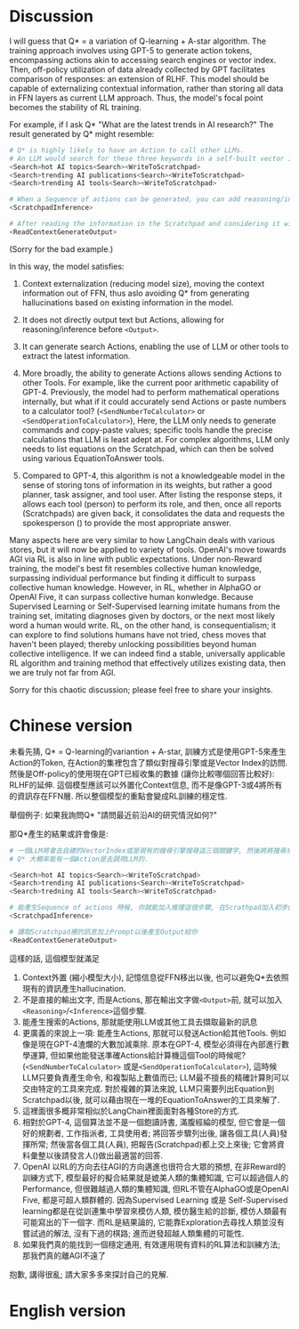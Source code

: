 # Discussion

I will guess that Q* = a variation of Q-learning + A-star algorithm. The training approach involves using GPT-5 to generate action tokens, encompassing actions akin to accessing search engines or vector index. Then, off-policy utilization of data already collected by GPT facilitates comparison of responses: an extension of RLHF. This model should be capable of externalizing contextual information, rather than storing all data in FFN layers as current LLM approach. Thus, the model's focal point becomes the stability of RL training.

For example, if I ask Q* "What are the latest trends in AI research?" The result generated by Q* might resemble:

```python
# Q* is highly likely to have an Action to call other LLMs.
# An LLM would search for these three keywords in a self-built vector index or existing search engine, then integrate the retrieved information into the scratchpad according to your Prompt.
<Search>hot AI topics<Search><WriteToScratchpad>
<Search>trending AI publications<Search><WriteToScratchpad>
<Search>trending AI tools<Search><WriteToScratchpad>

# When a Sequence of actions can be generated, you can add reasoning/inference at this step, incorporating initial answers (drafts) into the Scratchpad.
<ScratchpadInference>

# After reading the information in the Scratchpad and considering it with the Prompt, generate an Output for the user.
<ReadContextGenerateOutput> 
```
(Sorry for the bad example.)

In this way, the model satisfies:

1. Context externalization (reducing model size), moving the context information out of FFN, thus aslo avoiding Q* from generating hallucinations based on existing information in the model.

2. It does not directly output text but Actions, allowing for reasoning/inference before `<Output>`.

3. It can generate search Actions, enabling the use of LLM or other tools to extract the latest information.

4. More broadly, the ability to generate Actions allows sending Actions to other Tools. For example, like the current poor arithmetic capability of GPT-4. Previously, the model had to perform mathematical operations internally, but what if it could accurately send Actions or paste numbers to a calculator tool? (`<SendNumberToCalculator>` or `<SendOperationToCalculator>`), Here, the LLM only needs to generate commands and copy-paste values; specific tools handle the precise calculations that LLM is least adept at. For complex algorithms, LLM only needs to list equations on the Scratchpad, which can then be solved using various EquationToAnswer tools.

6. Compared to GPT-4, this algorithm is not a knowledgeable model in the sense of storing tons of information in its weights, but rather a good planner, task assigner, and tool user. After listing the response steps, it allows each tool (person) to perform its role, and then, once all reports (Scratchpads) are given back, it consolidates the data and requests the spokesperson (<Output>) to provide the most appropriate answer.

Many aspects here are very similar to how LangChain deals with various stores, but it will now be applied to variety of tools. OpenAI's move towards AGI via RL is also in line with public expectations. Under non-Reward training, the model's best fit resembles collective human knowledge, surpassing individual performance but finding it difficult to surpass collective human knowledge. However, in RL, whether in AlphaGO or OpenAI Five, it can surpass collective human konwledge. Because Supervised Learning or Self-Supervised learning imitate humans from the training set, imitating diagnoses given by doctors, or the next most likely word a human would write. RL, on the other hand, is consequentialism; it can explore to find solutions humans have not tried, chess moves that haven't been played; thereby unlocking possibilities beyond human collective intelligence. If we can indeed find a stable, universally applicable RL algorithm and training method that effectively utilizes existing data, then we are truly not far from AGI.

Sorry for this chaotic discussion; please feel free to share your insights.

# Chinese version

未看先猜, Q* = Q-learning的variantion + A-star, 訓練方式是使用GPT-5來產生Action的Token, 在Action的集裡包含了類似對搜尋引擎或是Vector Index的訪問. 然後是Off-policy的使用現在GPT已經收集的數據 (讓你比較哪個回答比較好): RLHF的延伸. 這個模型應該可以外置化Context信息, 而不是像GPT-3或4將所有的資訊存在FFN層. 所以整個模型的重點會變成RL訓練的穩定性. 

舉個例子: 如果我詢問Q* "請問最近前沿AI的研究情況如何?"

那Q*產生的結果或許會像是:

```python
# 一個LLM將會去自建的VectorIndex或是現有的搜尋引擎搜尋這三個關鍵字, 然後將將搜尋來的訊息依照你的Prompt來整合進scratchpad. 
# Q* 大概率能有一個Action是去調用LLM的.

<Search>hot AI topics<Search><WriteToScratchpad>
<Search>trending AI publications<Search><WriteToScratchpad>
<Search>tredning AI tools<Search><WriteToScratchpad>

# 能產生Sequence of actions 時候, 你就能加入推理這個步驟, 在Scrathpad加入初步的解答(草稿)
<ScratchpadInference>

# 讀取Scratchpad裡的訊息加上Prompt以後產生Output給你
<ReadContextGenerateOutput> 
```

這樣的話, 這個模型就滿足

1. Context外置 (縮小模型大小), 記憶信息從FFN移出以後, 也可以避免Q*去依照現有的資訊產生hallucination.
2. 不是直接的輸出文字, 而是Actions, 那在輸出文字做`<Output>`前, 就可以加入`<Reasoning>`/`<Inference>`這個步驟. 
3. 能產生搜索的Actions, 那就能使用LLM或其他工具去擷取最新的訊息
4. 更廣義的來說上一項: 能產生Actions, 那就可以發送Action給其他Tools. 例如像是現在GPT-4渣爛的大數加減乘除. 原本在GPT-4, 模型必須得在內部進行數學運算, 但如果他能發送準確Actions給計算機這個Tool的時候呢?(`<SendNumberToCalculator>` 或是`<SendOperationToCalculator>`), 這時候LLM只要負責產生命令, 和複製貼上數值而已; LLM最不擅長的精確計算則可以交由特定的工具來完成. 對於複雜的算法來說, LLM只需要列出Equation到Scratchpad以後, 就可以藉由現在一堆的EquationToAnswer的工具來解了.
5. 這裡面很多概非常相似於LangChain裡面面對各種Store的方式.
6. 相對於GPT-4, 這個算法並不是一個飽讀詩書, 滿腹經綸的模型, 但它會是一個好的規劃者, 工作指派者, 工具使用者; 將回答步驟列出後, 讓各個工具(人員)發揮所常; 然後當各個工具(人員), 把報告(Scratchpad)都上交上來後; 它會將資料彙整以後請發言人(<Output>)做出最適當的回答. 
7. OpenAI 以RL的方向去往AGI的方向邁進也很符合大眾的預想, 在非Reward的訓練方式下, 模型最好的擬合結果就是媲美人類的集體知識, 它可以超過個人的Performance, 但很難越過人類的集體知識, 但RL不管在AlphaGO或是OpenAI Five, 都是可超人類群體的. 因為Supervised Learning 或是 Self-Supervised learning都是在從訓連集中學習來模仿人類, 模仿醫生給的診斷, 模仿人類最有可能寫出的下一個字. 而RL是結果論的, 它能靠Exploration去尋找人類並沒有嘗試過的解法, 沒有下過的棋路; 進而迸發超越人類集體的可能性. 
8. 如果我們真的能找到一個穩定通用, 有效運用現有資料的RL算法和訓練方法; 那我們真的離AGI不遠了

抱歉, 講得很亂; 請大家多多來探討自己的見解.

# English version

